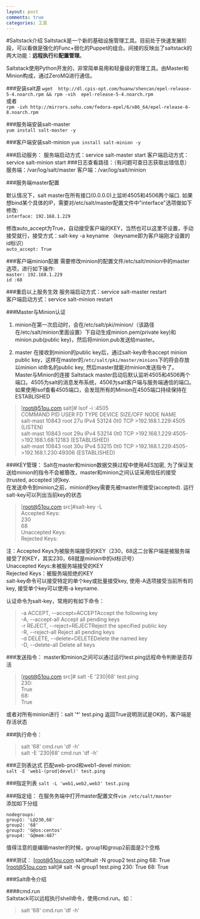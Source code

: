 ```yaml
---
layout: post
comments: true
categories: 工具
---
```


#Saltstack介绍
Saltstack是一个新的基础设施管理工具。目前处于快速发展阶段，可以看做是强化的Func+弱化的Puppet的组合。间接的反映出了saltstack的两大功能：**远程执行**和**配置管理**。
  
Saltstack使用Python开发的，非常简单易用和轻量级的管理工具。由Master和Minion构成，通过ZeroMQ进行通信。

###安装salt源
`wget  http://dl.cpis-opt.com/huanw/shencan/epel-release-5-4.noarch.rpm && rpm -vih  epel-release-5-4.noarch.rpm`  
或者   
`rpm -ivh http://mirrors.sohu.com/fedora-epel/6/x86_64/epel-release-6-8.noarch.rpm`

###服务端安装salt-master  
`yum install salt-master -y`  

###客户端安装salt-minion
`yum install salt-minion -y`  

###启动服务：
	服务端启动方式：service salt-master start
	客户端启动方式：service salt-minion start
###日志查看路径：（有问题可查日志获取出错信息）
	服务端：/var/log/salt/master
	客户端：/var/log/salt/minion

###服务端master配置

默认情况下，salt master在所有接口(0.0.0.0)上监听4505和4506两个端口. 如果想bind某个具体的IP，需要对/etc/salt/master配置文件中"interface"选项做如下修改:   
```interface: 192.168.1.229```

修改auto_accept为True，自动接受客户端的KEY，当然也可以这里不设置，手动接受就行，接受方式：salt-key -a keyname （keyname即为客户端刚才设置的id标识）  
```auto_accept: True```
 
###客户端minion配置
需要修改minion的配置文件/etc/salt/minion中的master选项，进行如下操作:  
`master: 192.168.1.229`  
	`id :68`

 
###重启以上服务生效
服务端启动方式：service salt-master restart  
客户端启动方式：service salt-minion restart  



###Master与Minion认证
1. minion在第一次启动时，会在/etc/salt/pki/minion/（该路径在/etc/salt/minion里面设置）下自动生成minion.pem(private key)和minion.pub(public key)，然后将minion.pub发送给master。

2. master 在接收到minion的public key后，通过salt-key命令accept minion public key，这样在master的`/etc/salt/pki/master/minions`下的将会存放以minion id命名的public key, 然后master就能对minion发送指令了。
Master与Minion的连接
Saltstack master启动后默认监听4505和4506两个端口。4505为salt的消息发布系统，4506为salt客户端与服务端通信的端口。如果使用lsof查看4505端口，会发现所有的Minion在4505端口持续保持在ESTABLISHED

>[root@51ou.com salt]# lsof -i :4505  
>COMMAND     PID USER   FD   TYPE DEVICE SIZE/OFF NODE NAME  
>salt-mast 10843 root   27u  IPv4  53124      0t0  TCP   >192.168.1.229:4505 (LISTEN)  
>salt-mast 10843 root   29u  IPv4  53214      0t0  TCP   >192.168.1.229:4505->192.168.1.68:12183 (ESTABLISHED)  
>salt-mast 10843 root   30u  IPv4  53215      0t0  TCP   >192.168.1.229:4505->192.168.1.230:49306 (ESTABLISHED)  

###KEY管理：
Salt在master和minion数据交换过程中使用AES加密, 为了保证发送给minion的指令不会被篡改，master和minion之间认证采用信任的接受(trusted, accepted )的key.  
在发送命令到minion之前，minion的key需要先被master所接受(accepted). 运行salt-key可以列出当前key的状态  

>[root@51ou.com src]#salt-key -L  
>Accepted Keys:  
>230  
>68  
>Unaccepted Keys:  
>Rejected Keys:  

注：Accepted Keys为被服务端接受的KEY（230，68这二台客户端是被服务端接受了的KEY，其实230，68就是minion中的id标识号）  
Unaccepted Keys:未被服务端接受的KEY  
Rejected Keys：被服务端拒绝的KEY  
salt-key命令可以接受特定的单个key或批量接受key, 使用-A选项接受当前所有的key, 接受单个key可以使用-a keyname.  

认证命令为salt-key，常用的有如下命令：  

>-a ACCEPT, --accept=ACCEPTAccept the following key  
>-A, --accept-all    Accept all pending keys  
>-r REJECT, --reject=REJECTReject the specified public key  
>-R, --reject-all    Reject all pending keys  
>-d DELETE, --delete=DELETEDelete the named key  
>-D, --delete-all    Delete all keys  


###发送指令：
master和minion之间可以通过运行test.ping远程命令判断是否存活

>[root@51ou.com src]# salt -E '230|68' test.ping  
>230:  
>True  
>68:   
>True  

或者对所有minion进行：salt  '*' test.ping
返回True说明测试是OK的，客户端是存活状态
 
###执行命令：  

>salt '68' cmd.run 'df -h'  
>salt -E '230|68' cmd.run 'df -h'

###正则表达式
匹配web-prod和web1-devel minion:  
`salt -E 'web1-(prod|devel)' test.ping`
 
###指定列表
`salt -L 'web1,web2,web3' test.ping`
 
###指定组：
在服务务端中打开master配置文件`vim /etc/salt/master`  
添加如下分组

	nodegroups:
	group1: 'L@230,68'
	group2: '68'
	group3: 'G@os:centos'
	group4: 'G@mem:487'

值得注意的是编辑master的时候，group1和group2前面是2个空格
 
###测试：
	[root@51ou.com salt]#salt -N group2 test.ping
	68:
	True
	[root@51ou.com salt]# salt -N group1 test.ping
	230:
	True
	68:
	True


###Salt命令介绍
 
 
####cmd.run  
Saltstack可以远程执行shell命令，使用cmd.run。如：
	
>salt '68' cmd.run 'df -h'





